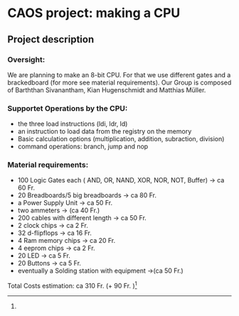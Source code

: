 
# CAOS project: making a CPU
## Project description

### Oversight:
We are planning to make an 8-bit CPU. For that we use different gates and a brackedboard (for more see material requirements). Our Group is composed of  Barththan Sivanantham, Kian Hugenschmidt and Matthias Müller.

### Supportet Operations by the CPU:
* the three load instructions (ldi, ldr, ld)
* an instruction to load data from the registry on the memory
* Basic calculation options (multiplication, addition, subraction, division)
* command operations: branch, jump and nop

### Material requirements:
* 100 Logic Gates each ( AND, OR, NAND, XOR, NOR, NOT, Buffer)											-> ca 60 Fr.
* 20 Breadboards/5 big breadboards 	-> ca 80 Fr.
* a Power Supply Unit							-> ca 50 Fr.
* two ammeters										-> (ca 40 Fr.)
* 200 cables with different length		-> ca 50 Fr.
* 2 clock chips										-> ca 2 Fr.
* 32 d-flipflops										-> ca 16 Fr.
* 4 Ram memory chips							-> ca 20 Fr.
* 4 eeprom chips									-> ca 2 Fr.
* 20 LED 												-> ca 5 Fr.
* 20 Buttons											-> ca 5 Fr.
* eventually a Solding station with equipment ->(ca 50 Fr.)

Total Costs estimation:  ca 310 Fr. (+ 90 Fr. )[^1]


[^1]: 
<!--stackedit_data:
eyJoaXN0b3J5IjpbMTAwNjg2MTI1Nyw5MDIyNzA4NTEsMTA3Nj
AwNzgzMSwtMTY2ODY5MDQwMiwxNDY2OTM0MTI3LDEzMDg2NTYx
MDAsMTMzMTAxMzkwOSwtMTgwNDE3ODIyOSwtOTAyMTQ1MDEzLC
0yMTM5MTE0NjI4LDE5MTI1ODg3MzMsNzMwOTk4MTE2XX0=
-->